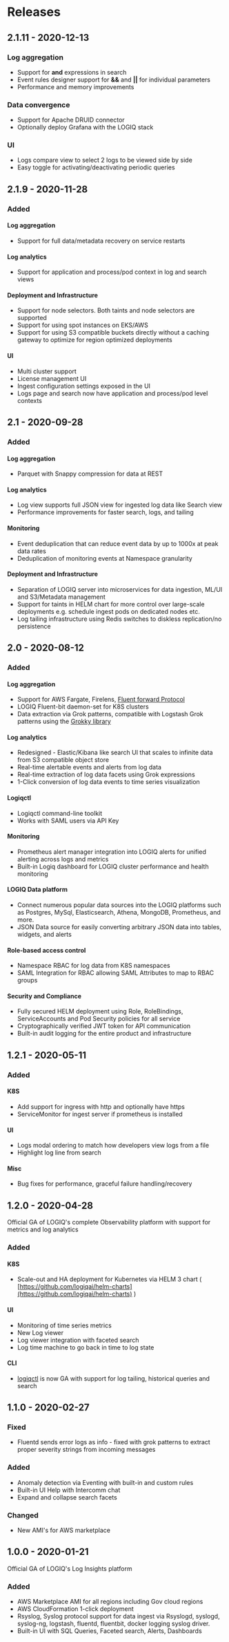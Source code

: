 # Releases

## 2.1.11 - 2020-12-13

### Log aggregation

* Support for **and** expressions in search 
* Event rules designer support for **&&** and **\|\|** for individual parameters
* Performance and memory improvements

### Data convergence

* Support for Apache DRUID connector
* Optionally deploy Grafana with the LOGIQ stack

### UI

* Logs compare view to select 2 logs to be viewed side by side
* Easy toggle for activating/deactivating periodic queries

## 2.1.9 - 2020-11-28

### Added

#### Log aggregation

* Support for full data/metadata recovery on service restarts

#### Log analytics

* Support for application and process/pod context in log and search views

#### Deployment and Infrastructure

* Support for node selectors. Both taints and node selectors are supported
* Support for using spot instances on EKS/AWS
* Support for using S3 compatible buckets directly without a caching gateway to optimize for region optimized deployments

#### UI

* Multi cluster support
* License management UI
* Ingest configuration settings exposed in the UI
* Logs page and search now have application and process/pod level contexts

## 2.1 - 2020-09-28

### Added

#### Log aggregation

* Parquet with Snappy compression for data at REST

#### Log analytics

* Log view supports full JSON view for ingested log data like Search view
* Performance improvements for faster search, logs, and tailing

#### Monitoring

* Event deduplication that can reduce event data by up to 1000x at peak data rates
* Deduplication of monitoring events at Namespace granularity

#### Deployment and Infrastructure

* Separation of LOGIQ server into microservices for data ingestion, ML/UI and S3/Metadata management
* Support for taints in HELM chart for more control over large-scale deployments e.g. schedule ingest pods on dedicated nodes etc.
* Log tailing infrastructure using Redis switches to diskless replication/no persistence

## 2.0 - 2020-08-12

### Added

#### Log aggregation

* Support for AWS Fargate, Firelens, [Fluent forward Protocol ](https://github.com/fluent/fluentd/wiki/Forward-Protocol-Specification-v1) 
* LOGIQ Fluent-bit daemon-set for K8S clusters
* Data extraction via Grok patterns, compatible with Logstash Grok patterns using the [Grokky library](https://github.com/logrusorgru/grokky)

#### Log analytics

* Redesigned - Elastic/Kibana like search UI that scales to infinite data from S3 compatible object store
* Real-time alertable events and alerts from log data
* Real-time extraction of log data facets using Grok expressions
* 1-Click conversion of log data events to time series visualization  

#### Logiqctl

* Logiqctl command-line toolkit
* Works with SAML users via API Key

#### Monitoring

* Prometheus alert manager integration into LOGIQ alerts for unified alerting across logs and metrics
* Built-in Logiq dashboard for LOGIQ cluster performance and health monitoring 

#### LOGIQ Data platform

* Connect numerous popular data sources into the LOGIQ platforms such as Postgres, MySql, Elasticsearch, Athena, MongoDB, Prometheus, and more. 
* JSON Data source for easily converting arbitrary JSON data into tables, widgets, and alerts

#### Role-based access control

* Namespace RBAC for log data from K8S namespaces
* SAML Integration for RBAC allowing SAML Attributes to map to RBAC groups

#### Security and Compliance

* Fully secured HELM deployment using Role, RoleBindings, ServiceAccounts and Pod Security policies for all service
* Cryptographically verified JWT token for API communication
* Built-in audit logging for the entire product and infrastructure

## 1.2.1 - 2020-05-11

### Added

#### K8S

* Add support for ingress with http and optionally have https
* ServiceMonitor for ingest server if prometheus is installed

#### UI

* Logs modal ordering to match how developers view logs from a file
* Highlight log line from search

#### Misc

* Bug fixes for performance, graceful failure handling/recovery

## 1.2.0 - 2020-04-28

Official GA of LOGIQ's complete Observability platform with support for metrics and log analytics

### Added

#### K8S

* Scale-out and HA deployment for Kubernetes via HELM 3 chart \( [https://github.com/logiqai/helm-charts](https://github.com/logiqai/helm-charts) \)

#### UI

* Monitoring of time series metrics
* New Log viewer
* Log viewer integration with faceted search
* Log time machine to go back in time to log state

#### CLI

* [logiqctl]() is now GA with support for log tailing, historical queries and search

## 1.1.0 - 2020-02-27

### Fixed

* Fluentd sends error logs as info - fixed with grok patterns to extract proper severity strings from incoming messages

### Added

* Anomaly detection via Eventing with built-in and custom rules
* Built-in UI Help with Intercomm chat
* Expand and collapse search facets

### Changed

* New AMI's for AWS marketplace

## 1.0.0 - 2020-01-21

Official GA of LOGIQ's Log Insights platform

### Added

* AWS Marketplace AMI for all regions including Gov cloud regions
* AWS CloudFormation 1-click deployment
* Rsyslog, Syslog protocol support for data ingest via Rsyslogd, syslogd, syslog-ng, logstash, fluentd, fluentbit, docker logging syslog driver.
* Built-in UI with SQL Queries, Faceted search, Alerts, Dashboards



